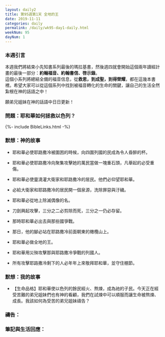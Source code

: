 ```yaml
---
layout: daily2
title: 第95週第1天 全地的王
date: 2019-11-11
categories: daily
permalink: /daily/wk95-day1-daily.html
weekNum: 95
dayNum: 1
---
```


### 本週引言
本週我們將結束小先知書系列最後的瑪拉基書，然後週四就會開始這個兩年讀經計畫的最後一部分：**約翰福音、約翰書信、啓示錄**。  
這個小系列將總結全備的福音信息，從**救恩，到成聖，到得榮耀**，都在這幾本書裡。希望大家可以從這個系列中找到被福音轉化的生命的關鍵，讓自己的生活全然紮根在神的話語之中！  

願弟兄姐妹在神的話語中日日更新！

### 問題：耶和華如何拯救以色列？

{%- include BibleLinks.html -%}

### 默想：神的故事
+ 耶和華必使耶路撒冷被圍困的時候，向四圍列國的民成為令人昏醉的杯。

+ 耶和華必使耶路撒冷向聚集攻擊她的萬民當做一塊重石頭，凡舉起的必受重傷。

+ 耶和華必使靈澆灌大衛家和耶路撒冷的居民。他們必仰望耶和華。

+ 必給大衛家和耶路撒冷的居民開一個泉源，洗除罪惡與汙穢。

+ 耶和華必從地上除滅偶像的名。

+ 刀劍興起攻擊，三分之二必剪除而死，三分之一仍必存留。

+ 那時耶和華必出去與那些國爭戰。

+ 那日，他的腳必站在耶路撒冷前面朝東的橄欖山上。

+ 耶和華必做全地的王。

+ 耶和華用災殃攻擊那與耶路撒冷爭戰的列國人。

+ 所有攻擊耶路撒冷剩下的人必年年上來敬拜耶和華，並守住棚節。


### 默想：我的故事
+ 【生命品格】耶和華使以色列的餘民經火、熬煉，成為祂的子民。今天正在經受苦難的弟兄姐妹們也有神的看顧，我們在試煉中可以順服而讓生命被熬煉、成長。我該如何為受苦的弟兄姐妹禱告？


### 禱告：

### 筆記與生活回應：


